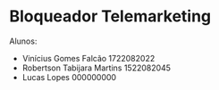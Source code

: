 # Bloqueador Telemarketing

Alunos: 
 - Vinícius Gomes Falcão 1722082022
 - Robertson Tabijara Martins 1522082045
 - Lucas Lopes 000000000
